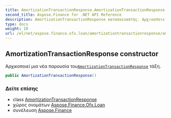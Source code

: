 ```yaml
---
title: AmortizationTransactionResponse.AmortizationTransactionResponse
second_title: Aspose.Finance for .NET API Reference
description: AmortizationTransactionResponse κατασκευαστής. Αρχικοποιεί μια νέα παρουσία τουAmortizationTransactionResponse τάξη.
type: docs
weight: 10
url: /el/net/aspose.finance.ofx.loan/amortizationtransactionresponse/amortizationtransactionresponse/
---
```

## AmortizationTransactionResponse constructor

Αρχικοποιεί μια νέα παρουσία του[`AmortizationTransactionResponse`](../) τάξη.

```csharp
public AmortizationTransactionResponse()
```

### Δείτε επίσης

* class [AmortizationTransactionResponse](../)
* χώρος ονομάτων [Aspose.Finance.Ofx.Loan](../../amortizationtransactionresponse/)
* συνέλευση [Aspose.Finance](../../../)


